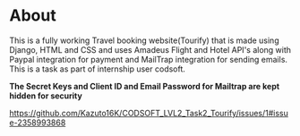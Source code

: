 # **About**
This is a fully working Travel booking website(Tourify) that is made using Django, HTML and CSS and uses Amadeus Flight and Hotel API's along with Paypal integration for payment and MailTrap integration for sending emails. This is a task as part of internship user codsoft.

**The Secret Keys and Client ID and Email Password for Mailtrap are kept hidden for security**

https://github.com/Kazuto16K/CODSOFT_LVL2_Task2_Tourify/issues/1#issue-2358993868
